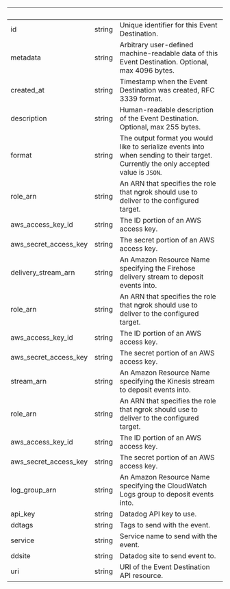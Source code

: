 <!-- Code generated for API Clients. DO NOT EDIT. -->

| &nbsp;                | &nbsp; | &nbsp;                                                                                                                               |
| --------------------- | ------ | ------------------------------------------------------------------------------------------------------------------------------------ |
| id                    | string | Unique identifier for this Event Destination.                                                                                        |
| metadata              | string | Arbitrary user-defined machine-readable data of this Event Destination. Optional, max 4096 bytes.                                    |
| created_at            | string | Timestamp when the Event Destination was created, RFC 3339 format.                                                                   |
| description           | string | Human-readable description of the Event Destination. Optional, max 255 bytes.                                                        |
| format                | string | The output format you would like to serialize events into when sending to their target. Currently the only accepted value is `JSON`. |
| role_arn              | string | An ARN that specifies the role that ngrok should use to deliver to the configured target.                                            |
| aws_access_key_id     | string | The ID portion of an AWS access key.                                                                                                 |
| aws_secret_access_key | string | The secret portion of an AWS access key.                                                                                             |
| delivery_stream_arn   | string | An Amazon Resource Name specifying the Firehose delivery stream to deposit events into.                                              |
| role_arn              | string | An ARN that specifies the role that ngrok should use to deliver to the configured target.                                            |
| aws_access_key_id     | string | The ID portion of an AWS access key.                                                                                                 |
| aws_secret_access_key | string | The secret portion of an AWS access key.                                                                                             |
| stream_arn            | string | An Amazon Resource Name specifying the Kinesis stream to deposit events into.                                                        |
| role_arn              | string | An ARN that specifies the role that ngrok should use to deliver to the configured target.                                            |
| aws_access_key_id     | string | The ID portion of an AWS access key.                                                                                                 |
| aws_secret_access_key | string | The secret portion of an AWS access key.                                                                                             |
| log_group_arn         | string | An Amazon Resource Name specifying the CloudWatch Logs group to deposit events into.                                                 |
| api_key               | string | Datadog API key to use.                                                                                                              |
| ddtags                | string | Tags to send with the event.                                                                                                         |
| service               | string | Service name to send with the event.                                                                                                 |
| ddsite                | string | Datadog site to send event to.                                                                                                       |
| uri                   | string | URI of the Event Destination API resource.                                                                                           |
